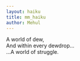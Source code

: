 ```yaml
---
layout: haiku
title: mm_haiku
author: Mehul
---
```


A world of dew,<br>
And within every dewdrop...<br>
...A world of struggle.<br>
